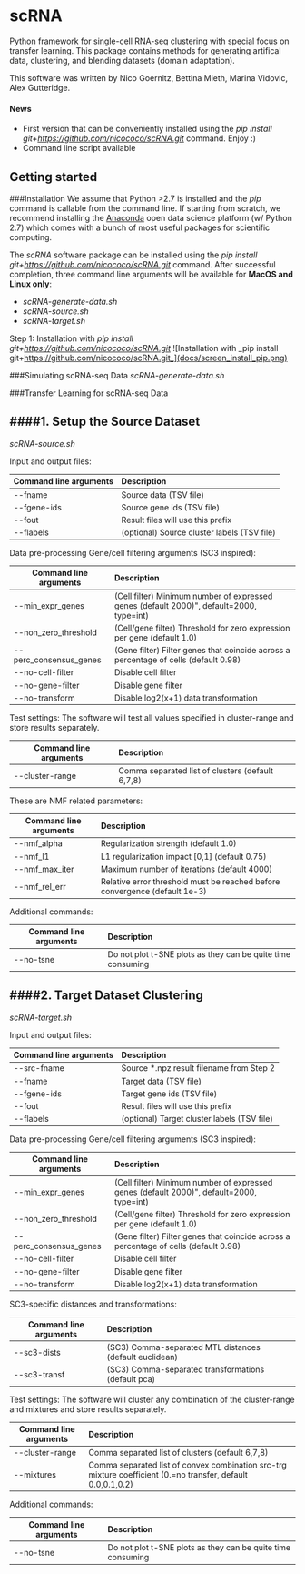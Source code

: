 scRNA
=====
Python framework for single-cell RNA-seq clustering with special 
focus on transfer learning. This package contains methods for 
generating artifical data, clustering, and blending datasets (domain adaptation).

This software was written by Nico Goernitz, Bettina Mieth, Marina Vidovic, Alex Gutteridge. 

#### News
- First version that can be conveniently installed using the _pip install git+https://github.com/nicococo/scRNA.git_ 
command. Enjoy :)
- Command line script available


Getting started
---------------

###Installation
We assume that Python >2.7 is installed and the _pip_ command is
callable from the command line. If starting from scratch, we recommend installing 
the [Anaconda](https://www.continuum.io/downloads) open data science 
platform (w/ Python 2.7) which comes with a bunch of most useful packages
for scientific computing.

The *scRNA* software package can be installed using the _pip install git+https://github.com/nicococo/scRNA.git_
command. After successful completion, three command line arguments will be 
available for **MacOS and Linux only**: 

* _scRNA-generate-data.sh_
* _scRNA-source.sh_ 
* _scRNA-target.sh_ 

Step 1: Installation with _pip install git+https://github.com/nicococo/scRNA.git_
![Installation with _pip install git+https://github.com/nicococo/scRNA.git_](docs/screen_install_pip.png)

###Simulating scRNA-seq Data 
_scRNA-generate-data.sh_


###Transfer Learning for scRNA-seq Data

####1. Setup the Source Dataset
-----------------
_scRNA-source.sh_ 

Input and output files:
 
|Command line arguments|Description                            |
|----------------------|:--------------------------------------|
|--fname      | Source data (TSV file)                         |
|--fgene-ids  | Source gene ids (TSV file)                     |
|--fout       | Result files will use this prefix              |
|--flabels    | (optional) Source cluster labels (TSV file)    |

Data pre-processing Gene/cell filtering arguments (SC3 inspired):

|Command line arguments|Description                            |
|----------------------|:--------------------------------------|
|--min_expr_genes      | (Cell filter) Minimum number of expressed genes (default 2000)", default=2000, type=int) |
|--non_zero_threshold  | (Cell/gene filter) Threshold for zero expression per gene (default 1.0)|
|--perc_consensus_genes| (Gene filter) Filter genes that coincide across a percentage of cells (default 0.98) |
|--no-cell-filter      | Disable cell filter |
|--no-gene-filter      | Disable gene filter |
|--no-transform        | Disable log2(x+1) data transformation |

Test settings: The software will test all values specified in cluster-range
and store results separately.

|Command line arguments|Description                            |
|----------------------|:--------------------------------------|
|--cluster-range | Comma separated list of clusters (default 6,7,8) |

These are NMF related parameters:

|Command line arguments|Description                            |
|----------------------|:--------------------------------------|
|--nmf_alpha    | Regularization strength (default 1.0)|
|--nmf_l1       | L1 regularization impact [0,1] (default 0.75)|
|--nmf_max_iter | Maximum number of iterations (default 4000)|
|--nmf_rel_err  | Relative error threshold must be reached before convergence (default 1e-3)|

Additional commands:

|Command line arguments|Description                            |
|----------------------|:--------------------------------------|
|--no-tsne  | Do not plot t-SNE plots as they can be quite time consuming |


####2. Target Dataset Clustering 
-----------------
_scRNA-target.sh_ 

Input and output files: 

|Command line arguments|Description                            |
|----------------------|:--------------------------------------|
|--src-fname  | Source *.npz result filename from Step 2       | 
|--fname      | Target data (TSV file)                         |
|--fgene-ids  | Target gene ids (TSV file)                     |
|--fout       | Result files will use this prefix              |
|--flabels    | (optional) Target cluster labels (TSV file)    |

Data pre-processing Gene/cell filtering arguments (SC3 inspired):

|Command line arguments|Description                            |
|----------------------|:--------------------------------------|
|--min_expr_genes      | (Cell filter) Minimum number of expressed genes (default 2000)", default=2000, type=int) |
|--non_zero_threshold  | (Cell/gene filter) Threshold for zero expression per gene (default 1.0)|
|--perc_consensus_genes| (Gene filter) Filter genes that coincide across a percentage of cells (default 0.98) |
|--no-cell-filter      | Disable cell filter |
|--no-gene-filter      | Disable gene filter |
|--no-transform        | Disable log2(x+1) data transformation |

SC3-specific distances and transformations:

|Command line arguments|Description                            |
|----------------------|:--------------------------------------|
|--sc3-dists  |(SC3) Comma-separated MTL distances (default euclidean) |
|--sc3-transf |(SC3) Comma-separated transformations (default pca) |

Test settings: The software will cluster any combination of the cluster-range
and mixtures and store results separately.

|Command line arguments|Description                            |
|----------------------|:--------------------------------------|
|--cluster-range | Comma separated list of clusters (default 6,7,8) |
|--mixtures | Comma separated list of convex combination src-trg mixture coefficient (0.=no transfer, default 0.0,0.1,0.2)| 

Additional commands:

|Command line arguments|Description                            |
|----------------------|:--------------------------------------|
|--no-tsne  | Do not plot t-SNE plots as they can be quite time consuming |


